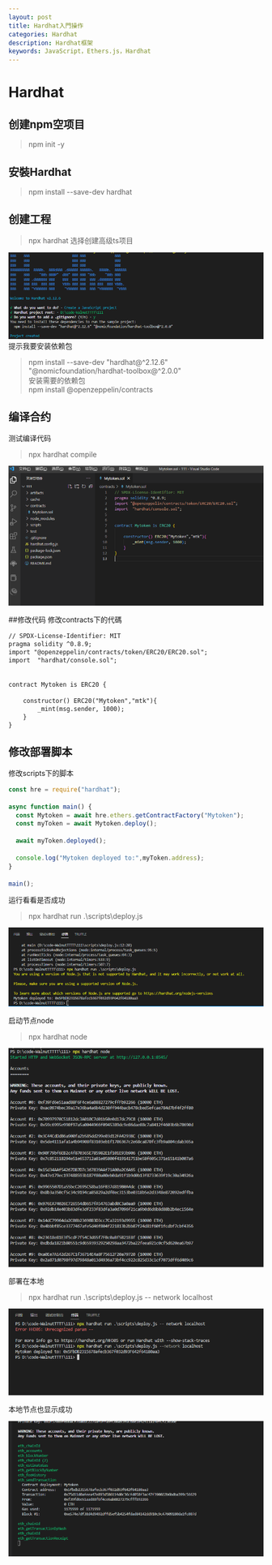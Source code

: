 ```yaml
---
layout: post
title: Hardhat入門操作
categories: Hardhat
description: Hardhat框架
keywords: JavaScript，Ethers.js，Hardhat
---
```

# Hardhat
## 创建npm空项目
>npm init -y

## 安裝Hardhat

>npm install --save-dev hardhat

## 创建工程
>npx hardhat
选择创建高级ts项目  

![Hardhat](/images/Hardhat/2023.02.06/1675680390181.png)
提示我要安装依赖包
>npm install --save-dev "hardhat@^2.12.6" "@nomicfoundation/hardhat-toolbox@^2.0.0"  
安装需要的依赖包    
>npm install @openzeppelin/contracts  
## 编译合约
测试编译代码
>npx hardhat compile

![项目目录](/images/Hardhat/2023.02.06/b92029e620bf7309fe2cecded0ece41.png)

##修改代码
修改contracts下的代碼
```
// SPDX-License-Identifier: MIT
pragma solidity ^0.8.9;
import "@openzeppelin/contracts/token/ERC20/ERC20.sol";
import  "hardhat/console.sol";


contract Mytoken is ERC20 {
    
    constructor() ERC20("Mytoken","mtk"){
        _mint(msg.sender, 1000);
    }
}

```

## 修改部署脚本
修改scripts下的脚本
``` JavaScript
const hre = require("hardhat");

async function main() {
  const Mytoken = await hre.ethers.getContractFactory("Mytoken");
  const myToken = await Mytoken.deploy();

  await myToken.deployed();

  console.log("Mytoken deployed to:",myToken.address);
}

main();
```
运行看看是否成功
>npx hardhat run .\scripts\deploy.js  

![成功](/images/Hardhat/2023.02.06/b4ab9ef41ab56f88c62d510a11808ba.png)  

启动节点node
>npx hardhat node  

![启动节点node](/images/Hardhat/2023.02.06/e30189f2805bf18f9b42e94ed323e8f.png)   

部署在本地
>npx hardhat run .\scripts\deploy.js -- network localhost

![启动节点node](/images/Hardhat/2023.02.06/f72f215e61c7d2c7467289817e67c10.png) 

本地节点也显示成功

![启动节点node](/images/Hardhat/2023.02.06/1f781ee0ba42d16bc83a55a6d587c77.png) 
